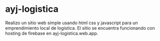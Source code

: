 # ayj-logistica
Realizo un sitio web simple usando html css y javascript para un emprendimiento local de logistica.  El sitio se encuentra funcionando con hosting de firebase en ayj-logistica.web.app.
